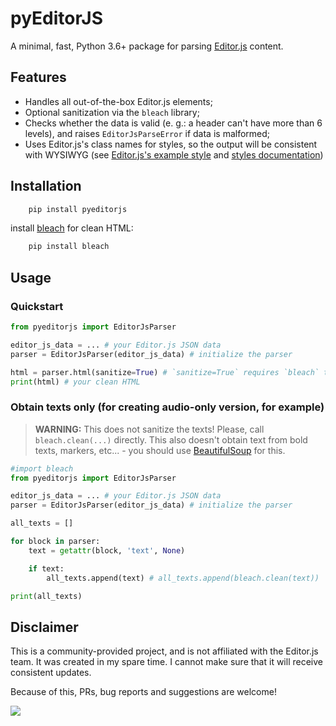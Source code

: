 # pyEditorJS

A minimal, fast, Python 3.6+ package for parsing [Editor.js](https://editorjs.io) content.

## Features

- Handles all out-of-the-box Editor.js elements;
- Optional sanitization via the `bleach` library;
- Checks whether the data is valid (e. g.: a header can't have more than 6 levels), and raises `EditorJsParseError` if data is malformed;
- Uses Editor.js's class names for styles, so the output will be consistent with WYSIWYG (see [Editor.js's example style](https://github.com/codex-team/editor.js/blob/8ae8823dcd6877d63241fcb94694a8a18744485d/example/assets/demo.css) and [styles documentation](https://editorjs.io/styles))

## Installation

```bash
    pip install pyeditorjs
```

install [bleach](https://pypi.org/project/bleach) for clean HTML:

```bash
    pip install bleach
```

## Usage

### Quickstart

```python
from pyeditorjs import EditorJsParser

editor_js_data = ... # your Editor.js JSON data
parser = EditorJsParser(editor_js_data) # initialize the parser

html = parser.html(sanitize=True) # `sanitize=True` requires `bleach` to be installed
print(html) # your clean HTML
```

### Obtain texts only (for creating audio-only version, for example)

> **WARNING:** This does not sanitize the texts! Please, call `bleach.clean(...)` directly. This also doesn't obtain text from bold texts, markers, etc... - you should use [BeautifulSoup](https://pypi.org/project/beautifulsoup4/) for this.

```python
#import bleach
from pyeditorjs import EditorJsParser

editor_js_data = ... # your Editor.js JSON data
parser = EditorJsParser(editor_js_data) # initialize the parser

all_texts = []

for block in parser:
    text = getattr(block, 'text', None)

    if text:
        all_texts.append(text) # all_texts.append(bleach.clean(text))

print(all_texts)
```

## Disclaimer

This is a community-provided project, and is not affiliated with the Editor.js team.
It was created in my spare time. I cannot make sure that it will receive consistent updates.

Because of this, PRs, bug reports and suggestions are welcome!

<a href="https://www.buymeacoffee.com/skevo"><img src="https://img.buymeacoffee.com/button-api/?text=Support me&emoji=🐣&slug=skevo&button_colour=ffa200&font_colour=000000&font_family=Poppins&outline_colour=000000&coffee_colour=FFDD00" /></a>
